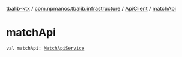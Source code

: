 [tbalib-ktx](../../index.md) / [com.npmanos.tbalib.infrastructure](../index.md) / [ApiClient](index.md) / [matchApi](./match-api.md)

# matchApi

`val matchApi: `[`MatchApiService`](../../com.npmanos.tbalib.api/-match-api-service/index.md)